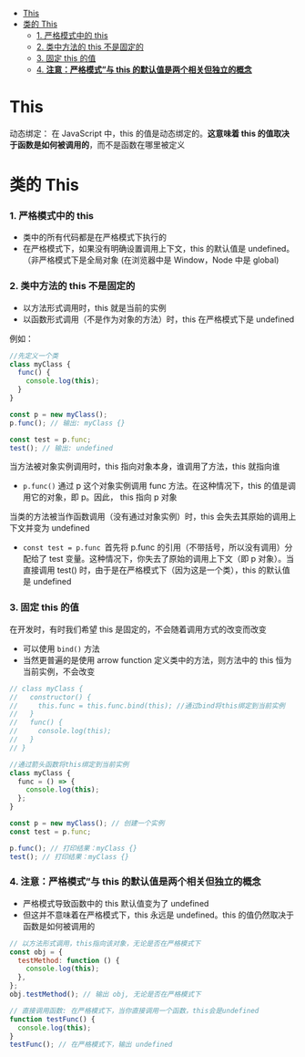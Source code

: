 - [This](#this)
- [类的 This](#类的-this)
    - [1. 严格模式中的 this](#1-严格模式中的-this)
    - [2. 类中方法的 this 不是固定的](#2-类中方法的-this-不是固定的)
    - [3. 固定 this 的值](#3-固定-this-的值)
    - [4. **注意：严格模式”与 this 的默认值是两个相关但独立的概念**](#4-注意严格模式与-this-的默认值是两个相关但独立的概念)

# This

动态绑定： 在 JavaScript 中，this 的值是动态绑定的。**这意味着 this 的值取决于函数是如何被调用的**，而不是函数在哪里被定义

# 类的 This

### 1. 严格模式中的 this

- 类中的所有代码都是在严格模式下执行的
- 在严格模式下，如果没有明确设置调用上下文，this 的默认值是 undefined。（非严格模式下是全局对象 (在浏览器中是 Window，Node 中是 global)

### 2. 类中方法的 this 不是固定的

- 以方法形式调用时，this 就是当前的实例
- 以函数形式调用（不是作为对象的方法）时，this 在严格模式下是 undefined

例如：

```js
//先定义一个类
class myClass {
  func() {
    console.log(this);
  }
}

const p = new myClass();
p.func(); // 输出: myClass {}

const test = p.func;
test(); // 输出: undefined
```

当方法被对象实例调用时，this 指向对象本身，谁调用了方法，this 就指向谁

- `p.func()` 通过 p 这个对象实例调用 func 方法。在这种情况下，this 的值是调用它的对象，即 p。因此， this 指向 p 对象

当类的方法被当作函数调用（没有通过对象实例）时，this 会失去其原始的调用上下文并变为 undefined

- `const test = p.func `首先将 p.func 的引用（不带括号，所以没有调用）分配给了 test 变量。这种情况下，你失去了原始的调用上下文（即 p 对象）。当直接调用 test() 时，由于是在严格模式下（因为这是一个类），this 的默认值是 undefined

### 3. 固定 this 的值

在开发时，有时我们希望 this 是固定的，不会随着调用方式的改变而改变

- 可以使用 `bind()` 方法
- 当然更普遍的是使用 arrow function 定义类中的方法，则方法中的 this 恒为当前实例，不会改变

```js
// class myClass {
//   constructor() {
//     this.func = this.func.bind(this); //通过bind将this绑定到当前实例
//   }
//   func() {
//     console.log(this);
//   }
// }

//通过箭头函数将this绑定到当前实例
class myClass {
  func = () => {
    console.log(this);
  };
}

const p = new myClass(); // 创建一个实例
const test = p.func;

p.func(); // 打印结果：myClass {}
test(); // 打印结果：myClass {}
```

### 4. **注意：严格模式”与 this 的默认值是两个相关但独立的概念**

- 严格模式导致函数中的 this 默认值变为了 undefined
- 但这并不意味着在严格模式下，this 永远是 undefined。this 的值仍然取决于函数是如何被调用的

```js
// 以方法形式调用，this指向该对象，无论是否在严格模式下
const obj = {
  testMethod: function () {
    console.log(this);
  },
};
obj.testMethod(); // 输出 obj, 无论是否在严格模式下
```

```js
// 直接调用函数: 在严格模式下，当你直接调用一个函数，this会是undefined
function testFunc() {
  console.log(this);
}
testFunc(); // 在严格模式下，输出 undefined
```
